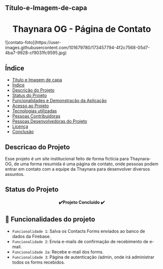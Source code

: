 ## Título-e-Imagem-de-capa

<h1 align="center"> Thaynara OG - Página de Contato </h1>
![contato-foto](https://user-images.githubusercontent.com/101679780/173457794-4f2c7568-05d7-4ba7-9928-cf9031fc9595.jpg)

## Índice 

* [Título e Imagem de capa](#Título-e-Imagem-de-capa)
* [Índice](#índice)
* [Descrição do Projeto](#descrição-do-projeto)
* [Status do Projeto](#status-do-Projeto)
* [Funcionalidades e Demonstração da Aplicação](#funcionalidades-e-demonstração-da-aplicação)
* [Acesso ao Projeto](#acesso-ao-projeto)
* [Tecnologias utilizadas](#tecnologias-utilizadas)
* [Pessoas Contribuidoras](#pessoas-contribuidoras)
* [Pessoas Desenvolvedoras do Projeto](#pessoas-desenvolvedoras)
* [Licença](#licença)
* [Conclusão](#conclusão)

## Descricao do Projeto
Esse projeto é um site institucional feito de forma fictícia para Thaynara-OG, de uma forma resumida é uma página de contato, onde pessoas podem entrar em contato com a equipe da Thaynara para desenvolver diversos assuntos.

## Status do Projeto
<h4 align="center"> 
    ✔️Projeto Concluído ✔️
</h4>

## :hammer: Funcionalidades do projeto

- `Funcionalidade 1`: Salva os Contacts Forms enviados ao banco de dados da Firebase.
- `Funcionalidade 2`: Envia e-mails de confirmação de recebimento de e-mail.
- `Funcionalidade 2a`: Recebe e-mail dos forms.
- `Funcionalidade 3`: Página de autenticação /admin, onde irá administrar todos os forms recebidos.
